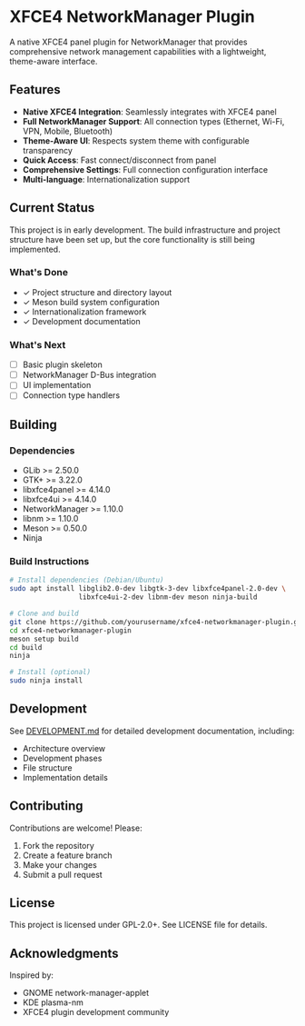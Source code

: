 # XFCE4 NetworkManager Plugin

A native XFCE4 panel plugin for NetworkManager that provides comprehensive network management capabilities with a lightweight, theme-aware interface.

## Features

- **Native XFCE4 Integration**: Seamlessly integrates with XFCE4 panel
- **Full NetworkManager Support**: All connection types (Ethernet, Wi-Fi, VPN, Mobile, Bluetooth)
- **Theme-Aware UI**: Respects system theme with configurable transparency
- **Quick Access**: Fast connect/disconnect from panel
- **Comprehensive Settings**: Full connection configuration interface
- **Multi-language**: Internationalization support

## Current Status

This project is in early development. The build infrastructure and project structure have been set up, but the core functionality is still being implemented.

### What's Done
- ✓ Project structure and directory layout
- ✓ Meson build system configuration
- ✓ Internationalization framework
- ✓ Development documentation

### What's Next
- [ ] Basic plugin skeleton
- [ ] NetworkManager D-Bus integration
- [ ] UI implementation
- [ ] Connection type handlers

## Building

### Dependencies

- GLib >= 2.50.0
- GTK+ >= 3.22.0
- libxfce4panel >= 4.14.0
- libxfce4ui >= 4.14.0
- NetworkManager >= 1.10.0
- libnm >= 1.10.0
- Meson >= 0.50.0
- Ninja

### Build Instructions

```bash
# Install dependencies (Debian/Ubuntu)
sudo apt install libglib2.0-dev libgtk-3-dev libxfce4panel-2.0-dev \
                 libxfce4ui-2-dev libnm-dev meson ninja-build

# Clone and build
git clone https://github.com/yourusername/xfce4-networkmanager-plugin.git
cd xfce4-networkmanager-plugin
meson setup build
cd build
ninja

# Install (optional)
sudo ninja install
```

## Development

See [DEVELOPMENT.md](DEVELOPMENT.md) for detailed development documentation, including:
- Architecture overview
- Development phases
- File structure
- Implementation details

## Contributing

Contributions are welcome! Please:
1. Fork the repository
2. Create a feature branch
3. Make your changes
4. Submit a pull request

## License

This project is licensed under GPL-2.0+. See LICENSE file for details.

## Acknowledgments

Inspired by:
- GNOME network-manager-applet
- KDE plasma-nm
- XFCE4 plugin development community
